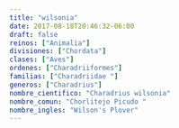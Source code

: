 ```yaml
---
title: "wilsonia"
date: 2017-08-18T20:46:32-06:00
draft: false
reinos: ["Animalia"]
divisiones: ["Chordata"]
clases: ["Aves"]
ordenes: ["Charadriiformes"]
familias: ["Charadriidae "]
generos: ["Charadrius"]
nombre_cientifico: "Charadrius wilsonia"
nombre_comun: "Chorlitejo Picudo "
nombre_ingles: "Wilson's Plover"
---
```


